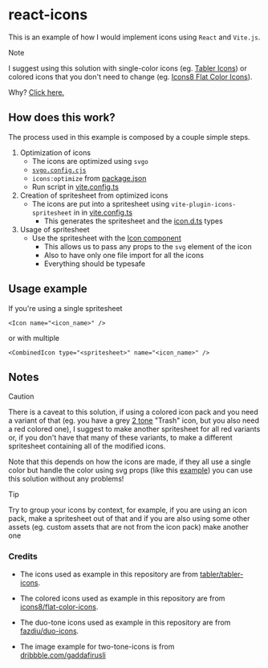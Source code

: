 # react-icons

This is an example of how I would implement icons using `React` and `Vite.js`.

> [!NOTE]
> I suggest using this solution with single-color icons (eg. [Tabler Icons](https://tabler.io/icons)) or colored icons that you don't need to change (eg. [Icons8 Flat Color Icons](https://icons8.github.io/flat-color-icons/)).
>
> Why? [Click here.](#notes)

## How does this work?

The process used in this example is composed by a couple simple steps.

1. Optimization of icons
   - The icons are optimized using `svgo`
   - [`svgo.config.cjs`](./config/svgo.config.cjs)
   - `icons:optimize` from [package.json](./package.json)
   - Run script in [vite.config.ts](./vite.config.ts)
2. Creation of spritesheet from optimized icons
   - The icons are put into a spritesheet using `vite-plugin-icons-spritesheet` in in [vite.config.ts](./vite.config.ts)
     - This generates the spritesheet and the [icon.d.ts](./src/types/icon.d.ts) types
3. Usage of spritesheet
   - Use the spritesheet with the [Icon component](./src/components/icon/index.tsx)
     - This allows us to pass any props to the `svg` element of the icon
     - Also to have only one file import for all the icons
     - Everything should be typesafe

## Usage example

If you're using a single spritesheet
```tsx
<Icon name="<icon_name>" />
```

or with multiple

```tsx
<CombinedIcon type="<spritesheet>" name="<icon_name>" />
```



## Notes

> [!CAUTION]
> There is a caveat to this solution, if using a colored icon pack and you need a variant of that (eg. you have a grey [2 tone](./.github/two-tone-icons.gif) "Trash" icon, but you also need a red colored one), I suggest to make another spritesheet for all red variants or, if you don't have that many of these variants, to make a different spritesheet containing all of the modified icons.
>
> Note that this depends on how the icons are made, if they all use a single color but handle the color using svg props (like this [example](./.github/working-duotone-example.png)) you can use this solution without any problems!


> [!TIP]
> Try to group your icons by context, for example, if you are using an icon pack, make a spritesheet out of that and if you are also using some other assets (eg. custom assets that are not from the icon pack) make another one

### Credits

- The icons used as example in this repository are from [tabler/tabler-icons](https://github.com/tabler/tabler-icons).

- The colored icons used as example in this repository are from [icons8/flat-color-icons](https://github.com/icons8/flat-color-icons).

- The duo-tone icons used as example in this repository are from [fazdiu/duo-icons](https://github.com/fazdiu/duo-icons).

- The image example for two-tone-icons is from [dribbble.com/gaddafirusli](https://dribbble.com/shots/3562554-Two-tone-icons)